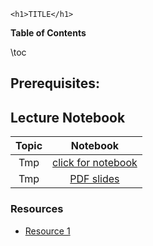 
~~~
<h1>TITLE</h1>
~~~


**Table of Contents**

\toc

## Prerequisites: 

## Lecture Notebook

Topic | Notebook
:-----: | :--------:
Tmp | [click for notebook](../lecture1-arrays)
Tmp | [PDF slides](../assets/tex/dp-estimation/dp-estimation.pdf)

### Resources

* [Resource 1](Link)


